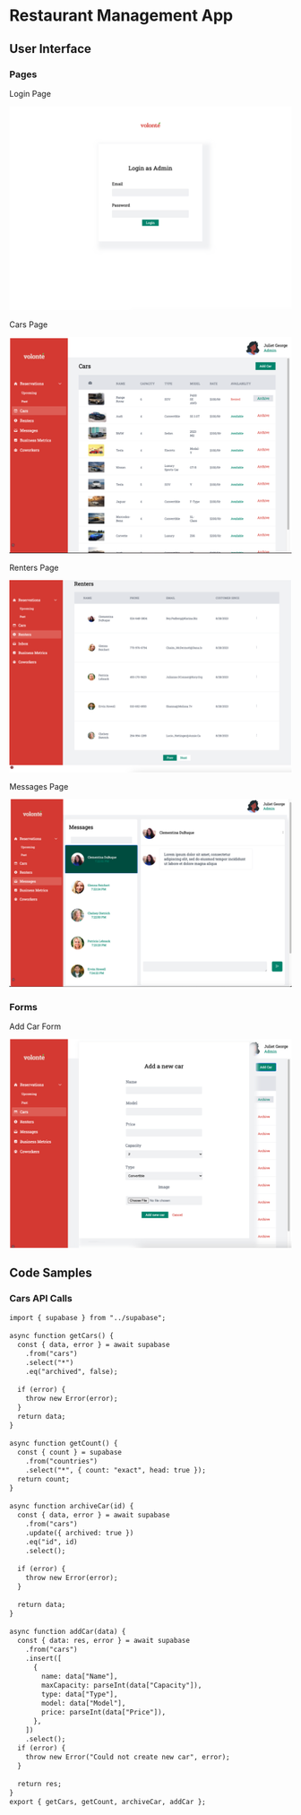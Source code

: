 # Restaurant Management App

## User Interface
### Pages

Login Page

![](https://github.com/juliet-karpah/react-portfolio/blob/main/assets/login-page.png)

Cars Page

![](https://github.com/juliet-karpah/react-portfolio/blob/main/assets/cars-page.png)

Renters Page

![](https://github.com/juliet-karpah/react-portfolio/blob/main/assets/renters-page.png)

Messages Page

![](https://github.com/juliet-karpah/react-portfolio/blob/main/assets/messages-page.png)


### Forms

Add Car Form

![](https://github.com/juliet-karpah/react-portfolio/blob/main/assets/add-car-form.png)


## Code Samples

### Cars API Calls

```
import { supabase } from "../supabase";

async function getCars() {
  const { data, error } = await supabase
    .from("cars")
    .select("*")
    .eq("archived", false);

  if (error) {
    throw new Error(error);
  }
  return data;
}

async function getCount() {
  const { count } = supabase
    .from("countries")
    .select("*", { count: "exact", head: true });
  return count;
}

async function archiveCar(id) {
  const { data, error } = await supabase
    .from("cars")
    .update({ archived: true })
    .eq("id", id)
    .select();

  if (error) {
    throw new Error(error);
  }

  return data;
}

async function addCar(data) {
  const { data: res, error } = await supabase
    .from("cars")
    .insert([
      {
        name: data["Name"],
        maxCapacity: parseInt(data["Capacity"]),
        type: data["Type"],
        model: data["Model"],
        price: parseInt(data["Price"]),
      },
    ])
    .select();
  if (error) {
    throw new Error("Could not create new car", error);
  }

  return res;
}
export { getCars, getCount, archiveCar, addCar };


```

